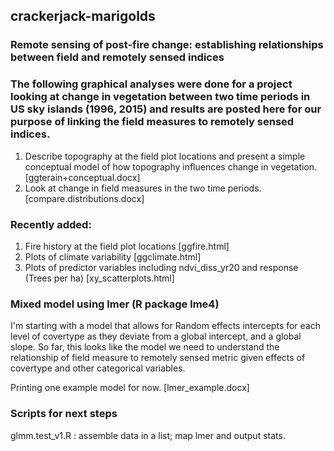 ## crackerjack-marigolds
### Remote sensing of post-fire change: establishing relationships between field and remotely sensed indices

### The following graphical analyses were done for a project looking at change in vegetation between two time periods in US sky islands (1996, 2015) and results are posted here for our purpose of linking the field measures to remotely sensed indices.
1. Describe topography at the field plot locations and present a simple conceptual model of how topography influences change in vegetation. [ggterain+conceptual.docx]
2. Look at change in field measures in the two time periods. [compare.distributions.docx]

### Recently added:
1. Fire history at the field plot locations [ggfire.html]
2. Plots of climate variability [ggclimate.html] 
3. Plots of predictor variables including ndvi_diss_yr20 and response (Trees per ha) [xy_scatterplots.html]

### Mixed model using lmer (R package lme4)

I'm starting with a model that allows for Random effects intercepts for each level of covertype as they deviate from a global intercept, and a global slope. So far, this looks like the model we need to understand the relationship of field measure to remotely sensed metric given effects of covertype and other categorical variables. 

Printing one example model for now. [lmer_example.docx]

### Scripts for next steps

glmm.test_v1.R : assemble data in a list; map lmer and output stats.
